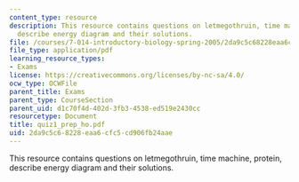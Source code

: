```yaml
---
content_type: resource
description: This resource contains questions on letmegothruin, time machine, protein,
  describe energy diagram and their solutions.
file: /courses/7-014-introductory-biology-spring-2005/2da9c5c68228eaa6cfc5cd906fb24aae_quiz1_prep_ho.pdf
file_type: application/pdf
learning_resource_types:
- Exams
license: https://creativecommons.org/licenses/by-nc-sa/4.0/
ocw_type: OCWFile
parent_title: Exams
parent_type: CourseSection
parent_uid: d1c70f4d-402d-3fb3-4538-ed519e2430cc
resourcetype: Document
title: quiz1_prep_ho.pdf
uid: 2da9c5c6-8228-eaa6-cfc5-cd906fb24aae
---
```

This resource contains questions on letmegothruin, time machine, protein, describe energy diagram and their solutions.